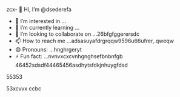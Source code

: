 zcx- 👋 Hi, I’m @dsederefa
- 👀 I’m interested in ...
- 🌱 I’m currently learning ...
- 💞️ I’m looking to collaborate on ...26bfgfggerersdc
- 📫 How to reach me ...adsasuyafdrgrqqw9596u66ufrer,.qweqw
- 😄 Pronouns: ...hnghrgeryt
- ⚡ Fun fact: ...nvnvxcxcvnhgnghsefbnbnfgb
46452sdsdf44465456asdhytsfdkjnhuygfdsd
<!---sdsdfgrgrzazaazasd
dsederefa/dsederefa is a ✨ special ✨ repository because its `README.md` (this filetre) appears on your 256 profile.456adssdf
You can click the Preview link to take a look at your changes.dfgdf
--->55353
53xcvvx
ccbc
